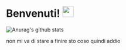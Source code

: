 
# Benvenuti! <img src="https://raw.githubusercontent.com/MartinHeinz/MartinHeinz/master/wave.gif" width="30px">

![Anurag's github stats](https://github-readme-stats.vercel.app/api?username=PotassioK&count_private=true)

non mi va di stare a finire sto coso quindi addio 
